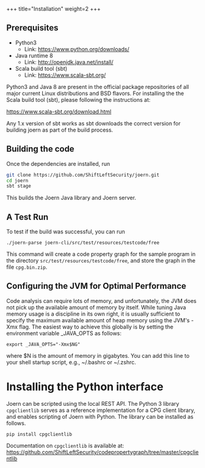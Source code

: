 +++
title="Installation"
weight=2
+++

## Prerequisites

* Python3
  - Link: https://www.python.org/downloads/
* Java runtime 8
  - Link: http://openjdk.java.net/install/
* Scala build tool (sbt)
  - Link: https://www.scala-sbt.org/

Python3 and Java 8 are present in the official package repositories of
all major current Linux distributions and BSD flavors. For installing
the the Scala build tool (sbt), please following the instructions at:

https://www.scala-sbt.org/download.html

Any 1.x version of sbt works as sbt downloads the correct version for
building joern as part of the build process.

## Building the code

Once the dependencies are installed, run

```bash
git clone https://github.com/ShiftLeftSecurity/joern.git
cd joern
sbt stage
```

This builds the Joern Java library and Joern server.

## A Test Run

To test if the build was successful, you can run
```
./joern-parse joern-cli/src/test/resources/testcode/free
```
This command will create a code property graph for the sample program in the directory `src/test/resources/testcode/free`, and store the graph in the file `cpg.bin.zip`.

## Configuring the JVM for Optimal Performance

Code analysis can require lots of memory, and unfortunately, the JVM does not pick up the available amount of memory by itself. While tuning Java memory usage is a discipline in its own right, it is usually sufficient to specify the maximum available amount of heap memory using the JVM's -Xmx flag. The easiest way to achieve this globally is by setting the environment variable _JAVA_OPTS as follows:

```
export _JAVA_OPTS="-Xmx$NG"
```

where $N is the amount of memory in gigabytes. You can add this line to your shell startup script, e.g., ~/.bashrc or ~/.zshrc.

# Installing the Python interface

Joern can be scripted using the local REST API. The Python 3 library `cpgclientlib` serves as a reference implementation for a CPG client library, and enables scripting of Joern with Python. The library can be installed as follows.


```
pip install cpgclientlib
```

Documentation on `cpgclientlib` is available at:
https://github.com/ShiftLeftSecurity/codepropertygraph/tree/master/cpgclientlib
